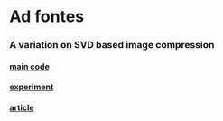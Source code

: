 # Ad fontes
### A variation on SVD based image compression
#### [main code](https://github.com/zabulskyy/AdFontes/blob/master/compressor/core.py)
#### [experiment](https://github.com/zabulskyy/AdFontes/blob/master/experiment/experiment.ipynb)

#### [article](https://drive.google.com/file/d/0B5NPsjp7DZrFV2IzemhUOWlEbXc/edit)
